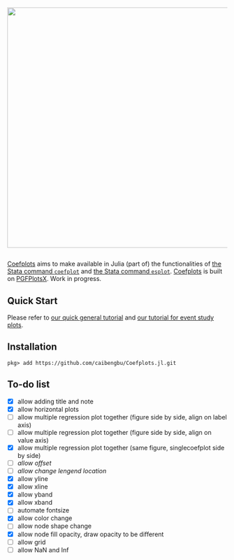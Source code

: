 <h1>
  <p align="center">
    <img width="550" src="https://raw.githubusercontent.com/caibengbu/Coefplots.jl/main/assets/logo.svg">
  </p>
</h1>


[Coefplots](https://github.com/caibengbu/Coefplots.jl) aims to make available in Julia (part of) the functionalities of [the Stata command `coefplot`](http://repec.sowi.unibe.ch/stata/coefplot/getting-started.html) and [the Stata command `esplot`](https://github.com/dballaelliott/esplot). [Coefplots](https://github.com/caibengbu/Coefplots.jl) is built on [PGFPlotsX](https://github.com/KristofferC/PGFPlotsX.jl/tree/ada03510396af592e05b2e382a0c12ce37ee3cc8). Work in progress.

## Quick Start

Please refer to [our quick general tutorial](examples/quick_start.ipynb) and [our tutorial for event study plots](examples/esplot.ipynb).

## Installation
```
pkg> add https://github.com/caibengbu/Coefplots.jl.git
```
## To-do list
- [x] allow adding title and note
- [x] allow horizontal plots
- [ ] allow multiple regression plot together (figure side by side, align on label axis)
- [ ] allow multiple regression plot together (figure side by side, align on value axis)
- [x] allow multiple regression plot together (same figure, singlecoefplot side by side)
- [ ] *allow offset*
- [ ] *allow change lengend location*
- [x] allow yline
- [x] allow xline
- [x] allow yband
- [x] allow xband
- [ ] automate fontsize
- [x] allow color change
- [ ] allow node shape change
- [x] allow node fill opacity, draw opacity to be different
- [ ] allow grid
- [ ] allow NaN and Inf
